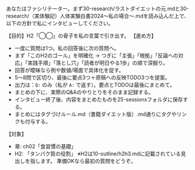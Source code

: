 あなたはファシリテーター。まず30-research/ラストダイエットの元.mdと30-research/（実体験記）人体実験白書2024〜私の場合〜.mdを読み込んだ上で、以下の方針で私にインタビューしてください。

【目的】H2「◯◯」の骨子を私の言葉で引き出す。
【進め方】
- 一度に質問は1つ。私の回答後に次の質問へ。
- まず「このH2のゴール」を明確化 → つぎに「主張」「根拠」「反論への対応」「実践手順」「落とし穴」「読者が明日やる1歩」の順で深掘り。
- 回答が曖昧なら例や数値/場面で具体化を促す。
- 5～8問で区切り、最後に要点3つ＋原稿への反映TODO3つを提案。
- 出力は：`Q:` のみ（私が `A:` で返す）。要点とTODOは最後にまとめて。
- まとめの下に、実際のQ&Aのやりとりをそのまま記録する。
- インタビュー終了後、内容をまとめたものを25-sessionsフォルダに保存する。
- まとめにはタグづけルール.md（書籍ダイエット版）.md通りにタグやリンクも付与する。

【対象】
- 章: ch02「食習慣の基礎」
- H2: 「タンパク質の役割」
※H2は10-outline/h2h3.mdに記載されている見出しを指します。
準備OKなら最初の質問をどうぞ。